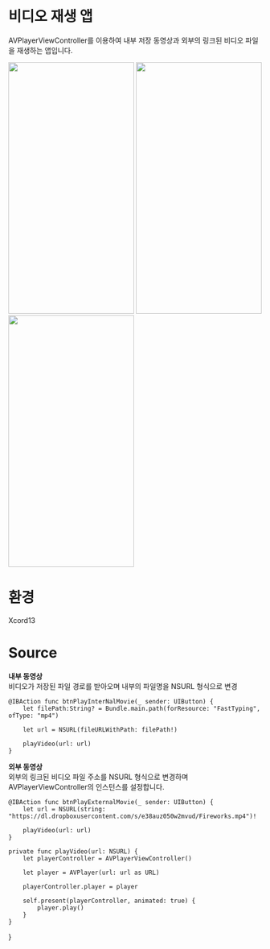 # 비디오 재생 앱
AVPlayerViewController를 이용하여 내부 저장 동영상과 외부의 링크된 비디오 파일을 재생하는 앱입니다.

<img src="https://user-images.githubusercontent.com/105588287/173236284-6651ff36-ce80-499b-a016-d2b00961382e.png" width="250" height="500"/> <img src="https://user-images.githubusercontent.com/105588287/173236286-16d10057-9fe7-4ed5-bfc5-16998103f996.png" width="250" height="500"/> <img src="https://user-images.githubusercontent.com/105588287/173236287-89619a25-5225-4fc4-945b-11e3c9e08263.png" width="250" height="500"/>

# 환경
Xcord13

# Source
**내부 동영상**\
비디오가 저장된 파일 경로를 받아오며 내부의 파일명을 NSURL 형식으로 변경

    @IBAction func btnPlayInterNalMovie(_ sender: UIButton) {
        let filePath:String? = Bundle.main.path(forResource: "FastTyping", ofType: "mp4")
        
        let url = NSURL(fileURLWithPath: filePath!)
        
        playVideo(url: url)
    }
    
**외부 동영상**\
외부의 링크된 비디오 파일 주소를 NSURL 형식으로 변경하며 AVPlayerViewController의 인스턴스를 설정합니다.


    @IBAction func btnPlayExternalMovie(_ sender: UIButton) {
        let url = NSURL(string: "https://dl.dropboxusercontent.com/s/e38auz050w2mvud/Fireworks.mp4")!
        
        playVideo(url: url)
    }
    
    private func playVideo(url: NSURL) {
        let playerController = AVPlayerViewController()
        
        let player = AVPlayer(url: url as URL)
        
        playerController.player = player
        
        self.present(playerController, animated: true) {
            player.play()
        }
    }
    
}
